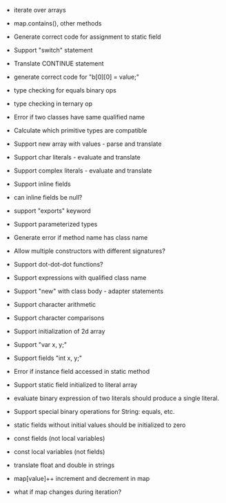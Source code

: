 * iterate over arrays

* map.contains(), other methods

* Generate correct code for assignment to static field

* Support "switch" statement

* Translate CONTINUE statement

* generate correct code for "b[0][0] = value;"

* type checking for equals binary ops

* type checking in ternary op

* Error if two classes have same qualified name

* Calculate which primitive types are compatible

* Support new array with values - parse and translate

* Support char literals - evaluate and translate

* Support complex literals - evaluate and translate

* Support inline fields

* can inline fields be null?

* support "exports" keyword

* Support parameterized types

* Generate error if method name has class name

* Allow multiple constructors with different signatures?

* Support dot-dot-dot functions?

* Support expressions with qualified class name

* Support "new" with class body - adapter statements

* Support character arithmetic

* Support character comparisons

* Support initialization of 2d array

* Support "var x, y;"

* Support fields "int x, y;"

* Error if instance field accessed in static method

* Support static field initialized to literal array

* evaluate binary expression of two literals should produce
  a single literal.

* Support special binary operations for String: equals, etc.

* static fields without initial values should be initialized to zero

* const fields (not local variables)

* const local variables (not fields)

* translate float and double in strings

* map[value]++ increment and decrement in map

* what if map changes during iteration?
